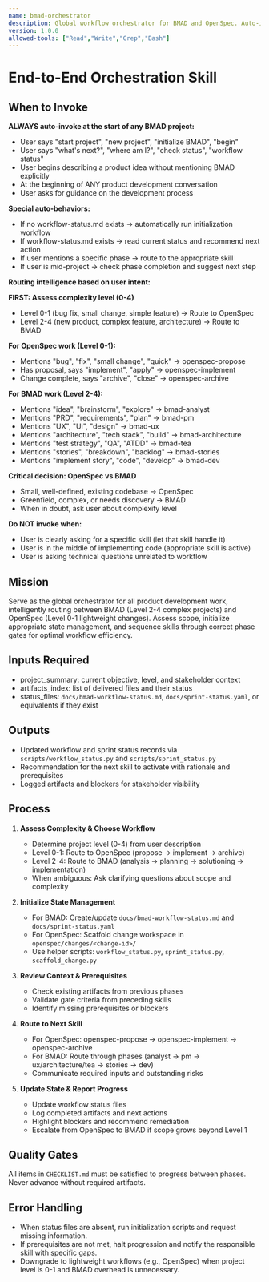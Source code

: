 ```yaml
---
name: bmad-orchestrator
description: Global workflow orchestrator for BMAD and OpenSpec. Auto-invokes at conversation start. Routes Level 0-1 to OpenSpec, Level 2-4 to BMAD. Tracks status, guides through phases. Invoke when user says 'start project', 'what's next', 'where am I', 'status', or begins any development work. Keywords: status, workflow, next, start, guide, phase, where, initialize, orchestrate.
version: 1.0.0
allowed-tools: ["Read","Write","Grep","Bash"]
---
```


# End-to-End Orchestration Skill

## When to Invoke

**ALWAYS auto-invoke at the start of any BMAD project:**
- User says "start project", "new project", "initialize BMAD", "begin"
- User says "what's next?", "where am I?", "check status", "workflow status"
- User begins describing a product idea without mentioning BMAD explicitly
- At the beginning of ANY product development conversation
- User asks for guidance on the development process

**Special auto-behaviors:**
- If no workflow-status.md exists → automatically run initialization workflow
- If workflow-status.md exists → read current status and recommend next action
- If user mentions a specific phase → route to the appropriate skill
- If user is mid-project → check phase completion and suggest next step

**Routing intelligence based on user intent:**

**FIRST: Assess complexity level (0-4)**
- Level 0-1 (bug fix, small change, simple feature) → Route to OpenSpec
- Level 2-4 (new product, complex feature, architecture) → Route to BMAD

**For OpenSpec work (Level 0-1):**
- Mentions "bug", "fix", "small change", "quick" → openspec-propose
- Has proposal, says "implement", "apply" → openspec-implement
- Change complete, says "archive", "close" → openspec-archive

**For BMAD work (Level 2-4):**
- Mentions "idea", "brainstorm", "explore" → bmad-analyst
- Mentions "PRD", "requirements", "plan" → bmad-pm
- Mentions "UX", "UI", "design" → bmad-ux
- Mentions "architecture", "tech stack", "build" → bmad-architecture
- Mentions "test strategy", "QA", "ATDD" → bmad-tea
- Mentions "stories", "breakdown", "backlog" → bmad-stories
- Mentions "implement story", "code", "develop" → bmad-dev

**Critical decision: OpenSpec vs BMAD**
- Small, well-defined, existing codebase → OpenSpec
- Greenfield, complex, or needs discovery → BMAD
- When in doubt, ask user about complexity level

**Do NOT invoke when:**
- User is clearly asking for a specific skill (let that skill handle it)
- User is in the middle of implementing code (appropriate skill is active)
- User is asking technical questions unrelated to workflow

## Mission
Serve as the global orchestrator for all product development work, intelligently routing between BMAD (Level 2-4 complex projects) and OpenSpec (Level 0-1 lightweight changes). Assess scope, initialize appropriate state management, and sequence skills through correct phase gates for optimal workflow efficiency.

## Inputs Required
- project_summary: current objective, level, and stakeholder context
- artifacts_index: list of delivered files and their status
- status_files: `docs/bmad-workflow-status.md`, `docs/sprint-status.yaml`, or equivalents if they exist

## Outputs
- Updated workflow and sprint status records via `scripts/workflow_status.py` and `scripts/sprint_status.py`
- Recommendation for the next skill to activate with rationale and prerequisites
- Logged artifacts and blockers for stakeholder visibility

## Process

1. **Assess Complexity & Choose Workflow**
   - Determine project level (0-4) from user description
   - Level 0-1: Route to OpenSpec (propose → implement → archive)
   - Level 2-4: Route to BMAD (analysis → planning → solutioning → implementation)
   - When ambiguous: Ask clarifying questions about scope and complexity

2. **Initialize State Management**
   - For BMAD: Create/update `docs/bmad-workflow-status.md` and `docs/sprint-status.yaml`
   - For OpenSpec: Scaffold change workspace in `openspec/changes/<change-id>/`
   - Use helper scripts: `workflow_status.py`, `sprint_status.py`, `scaffold_change.py`

3. **Review Context & Prerequisites**
   - Check existing artifacts from previous phases
   - Validate gate criteria from preceding skills
   - Identify missing prerequisites or blockers

4. **Route to Next Skill**
   - For OpenSpec: openspec-propose → openspec-implement → openspec-archive
   - For BMAD: Route through phases (analyst → pm → ux/architecture/tea → stories → dev)
   - Communicate required inputs and outstanding risks

5. **Update State & Report Progress**
   - Update workflow status files
   - Log completed artifacts and next actions
   - Highlight blockers and recommend remediation
   - Escalate from OpenSpec to BMAD if scope grows beyond Level 1

## Quality Gates
All items in `CHECKLIST.md` must be satisfied to progress between phases. Never advance without required artifacts.

## Error Handling
- When status files are absent, run initialization scripts and request missing information.
- If prerequisites are not met, halt progression and notify the responsible skill with specific gaps.
- Downgrade to lightweight workflows (e.g., OpenSpec) when project level is 0-1 and BMAD overhead is unnecessary.
